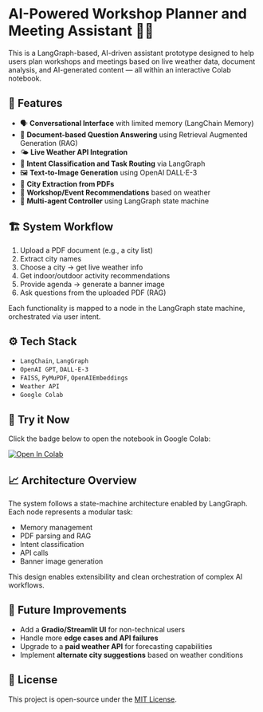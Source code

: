 # AI-Powered Workshop Planner and Meeting Assistant 🤖📅

This is a LangGraph-based, AI-driven assistant prototype designed to help users plan workshops and meetings based on live weather data, document analysis, and AI-generated content — all within an interactive Colab notebook.

## 🌟 Features

- 🗣️ **Conversational Interface** with limited memory (LangChain Memory)
- 📄 **Document-based Question Answering** using Retrieval Augmented Generation (RAG)
- 🌤️ **Live Weather API Integration**
- 🧠 **Intent Classification and Task Routing** via LangGraph
- 🖼️ **Text-to-Image Generation** using OpenAI DALL·E-3
- 📍 **City Extraction from PDFs**
- 🎯 **Workshop/Event Recommendations** based on weather
- 🧭 **Multi-agent Controller** using LangGraph state machine

## 🏗️ System Workflow

1. Upload a PDF document (e.g., a city list)
2. Extract city names
3. Choose a city → get live weather info
4. Get indoor/outdoor activity recommendations
5. Provide agenda → generate a banner image
6. Ask questions from the uploaded PDF (RAG)

Each functionality is mapped to a node in the LangGraph state machine, orchestrated via user intent.

## ⚙️ Tech Stack

- `LangChain`, `LangGraph`
- `OpenAI GPT`, `DALL·E-3`
- `FAISS`, `PyMuPDF`, `OpenAIEmbeddings`
- `Weather API`
- `Google Colab`

## 🚀 Try it Now

Click the badge below to open the notebook in Google Colab:

[![Open In Colab](https://colab.research.google.com/assets/colab-badge.svg)](https://colab.research.google.com/github/your-username/your-repo-name/blob/main/your-notebook.ipynb)


## 📈 Architecture Overview

The system follows a state-machine architecture enabled by LangGraph. Each node represents a modular task:
- Memory management
- PDF parsing and RAG
- Intent classification
- API calls
- Banner image generation

This design enables extensibility and clean orchestration of complex AI workflows.

## 🧪 Future Improvements

- Add a **Gradio/Streamlit UI** for non-technical users
- Handle more **edge cases and API failures**
- Upgrade to a **paid weather API** for forecasting capabilities
- Implement **alternate city suggestions** based on weather conditions


## 📄 License

This project is open-source under the [MIT License](LICENSE).
